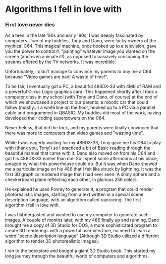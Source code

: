 # Algorithms I fell in love with
### First love never dies
As a teen in the late '80s and early '90s, I was deeply fascinated by computers. Two of my buddies, Tony and Dano, were lucky owners of the mythical C64. This magical machine, once hooked up to a television, gave you the power to control it, "painting" whatever image you wanted on the screen (and even animate it!), as opposed to passively consuming the streams offered by the TV networks. It was incredible.

Unfortunately, I didn't manage to convince my parents to buy me a C64 because "Video games are bad! A waste of time!".

To be fair, I eventually got a PC, a beautiful 486DX-33 with 4Mb of RAM and a powerful Cirrus Logic graphics card! This happened shortly after I took a computer class in my school (with Tony and Dano, of course) at the end of which we showcased a project to our parents: a robotic car that could follow (mostly...) a white line on the floor, hooked up to a PC via a parallel cable and programmed in QBASIC. My buddies did most of the work, having developed their coding superpowers on the C64.

Nevertheless, that did the trick, and my parents were finally convinced that there was more to computers than video games and "wasting time".

While I was eagerly waiting for my 486DX-33, Tony gave me his C64 to play with (thank you, Tony!) so I practiced a bit of Basic reading through the beautiful manual that came with it. Dano also moved on from his C64 and got his 486DX-33 earlier than me! So I spent some afternoons at his place, amazed by what this powerhouse could do. But it was when Dano showed me a particular image on his 486 that I felt like struck by lightning. It was the first 3D graphics rendered image that I had ever seen: A shiny sphere and a checkerboard plane reflecting each other, in glorious 256 colors.

He explained he used Povray to generate it, a program that could render photorealistic images, starting from a text written in a special scene description language, with an algorithm called raytracing. The first algorithm I fell in love with.

I was flabbergasted and wanted to use my computer to generate such images. A couple of months later, with my 486 finally up and running, Dano brought me a copy of 3D Studio for DOS, a more sophisticated program to create 3D renderings with a powerful user interface, no need to learn a weird "scene description language" (Although 3D Studio utilized a different algorithm to render 3D photorealistic images).

I ran to the bookstore and bought a giant 3D Studio book. This started my long journey through the beautiful world of computers and algorithms.
